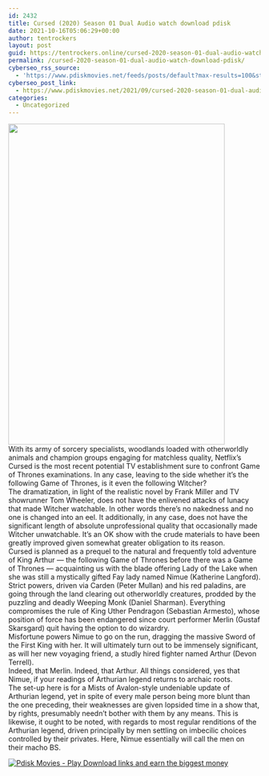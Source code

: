 ```yaml
---
id: 2432
title: Cursed (2020) Season 01 Dual Audio watch download pdisk
date: 2021-10-16T05:06:29+00:00
author: tentrockers
layout: post
guid: https://tentrockers.online/cursed-2020-season-01-dual-audio-watch-download-pdisk/
permalink: /cursed-2020-season-01-dual-audio-watch-download-pdisk/
cyberseo_rss_source:
  - 'https://www.pdiskmovies.net/feeds/posts/default?max-results=100&start-index=201'
cyberseo_post_link:
  - https://www.pdiskmovies.net/2021/09/cursed-2020-season-01-dual-audio-watch.html
categories:
  - Uncategorized
---
```

<div class="separator">
  <a href="https://1.bp.blogspot.com/-XViqGloj-xU/YVMpgjC0spI/AAAAAAAAbaE/0fSr9FwnLDI9EvNcrJlD8p3oYhrYAlJKgCLcBGAsYHQ/s1000/Cursed%2B%25282020%2529%2BSeason%2B01%2BDual%2BAudio%2Bwatch%2Bdownload%2Bpdisk.jpg" imageanchor="1"><img loading="lazy" border="0" data-original-height="1000" data-original-width="675" height="640" src="https://1.bp.blogspot.com/-XViqGloj-xU/YVMpgjC0spI/AAAAAAAAbaE/0fSr9FwnLDI9EvNcrJlD8p3oYhrYAlJKgCLcBGAsYHQ/w432-h640/Cursed%2B%25282020%2529%2BSeason%2B01%2BDual%2BAudio%2Bwatch%2Bdownload%2Bpdisk.jpg" width="432" /></a>
</div>



<div>
  <div>
    <span>With its army of sorcery specialists, woodlands loaded with otherworldly animals and champion groups engaging for matchless quality, Netflix&#8217;s Cursed is the most recent potential TV establishment sure to confront Game of Thrones examinations. In any case, leaving to the side whether it&#8217;s the following Game of Thrones, is it even the following Witcher?&nbsp;</span>
  </div>
  
  <div>
    <span>The dramatization, in light of the realistic novel by Frank Miller and TV showrunner Tom Wheeler, does not have the enlivened attacks of lunacy that made Witcher watchable. In other words there&#8217;s no nakedness and no one is changed into an eel. It additionally, in any case, does not have the significant length of absolute unprofessional quality that occasionally made Witcher unwatchable. It&#8217;s an OK show with the crude materials to have been greatly improved given somewhat greater obligation to its reason.&nbsp;</span>
  </div>
  
  <div>
    <span>Cursed is planned as a prequel to the natural and frequently told adventure of King Arthur — the following Game of Thrones before there was a Game of Thrones — acquainting us with the blade offering Lady of the Lake when she was still a mystically gifted Fay lady named Nimue (Katherine Langford). Strict powers, driven via Carden (Peter Mullan) and his red paladins, are going through the land clearing out otherworldly creatures, prodded by the puzzling and deadly Weeping Monk (Daniel Sharman). Everything compromises the rule of King Uther Pendragon (Sebastian Armesto), whose position of force has been endangered since court performer Merlin (Gustaf Skarsgard) quit having the option to do wizardry.&nbsp;</span>
  </div>
  
  <div>
    <span>Misfortune powers Nimue to go on the run, dragging the massive Sword of the First King with her. It will ultimately turn out to be immensely significant, as will her new voyaging friend, a studly hired fighter named Arthur (Devon Terrell).&nbsp;</span>
  </div>
  
  <div>
    <span>Indeed, that Merlin. Indeed, that Arthur. All things considered, yes that Nimue, if your readings of Arthurian legend returns to archaic roots.&nbsp;</span>
  </div>
  
  <div>
    <span>The set-up here is for a Mists of Avalon-style undeniable update of Arthurian legend, yet in spite of every male person being more blunt than the one preceding, their weaknesses are given lopsided time in a show that, by rights, presumably needn&#8217;t bother with them by any means. This is likewise, it ought to be noted, with regards to most regular renditions of the Arthurian legend, driven principally by men settling on imbecilic choices controlled by their privates. Here, Nimue essentially will call the men on their macho BS.</span>
  </div>
</div>

[![](https://1.bp.blogspot.com/-KJZYdQTn3nw/YS8VdIdXMyI/AAAAAAAAaw4/BR8dsGkpxw0T8C_4G4ALfMA7cP79KN3kwCLcBGAsYHQ/w400-h58/play_download_buttuons-removebg-preview.png "Pdisk Movies - Play Download links and earn the biggest money")](https://www.pdiskmovies.net/p/cursed-2020-season-01-dual-audio-watch.html)